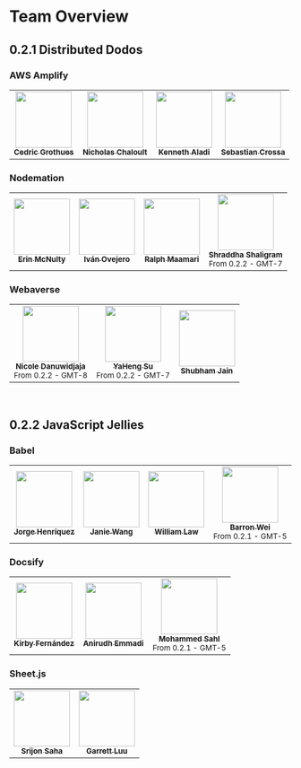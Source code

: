 # Team Overview

## 0.2.1 Distributed Dodos

### AWS Amplify

<table>
  <tbody>
     <tr>
        <td align="center">
           <a href="https://github.com/cedricgrothues" rel="nofollow"><img src="https://avatars3.githubusercontent.com/u/34948511?v=4" width="100px;" alt="" style="max-width:100%;"><br>
           <sub><b>Cedric Grothues</b></sub></a>
        </td>
        <td align="center">
           <a href="https://github.com/nchaloult"><img src="https://avatars0.githubusercontent.com/u/31291920?v=4" width="100px;" alt="" style="max-width:100%;"><br>
           <sub><b>Nicholas Chaloult</b></sub></a>
        </td>
        <td align="center">
           <a href="https://github.com/kendevops" rel="nofollow"><img src="https://avatars0.githubusercontent.com/u/29565555?v=4" width="100px;" alt="" style="max-width:100%;"><br>
           <sub><b>Kenneth Aladi</b></sub></a>
        </td>
        <td align="center">
           <a href="https://github.com/sebastiancrossa"><img src="https://avatars3.githubusercontent.com/u/20131547?v=4" width="100px;" alt="" style="max-width:100%;"><br>
           <sub><b>Sebastian Crossa</b></sub></a>
        </td>
     </tr>
  </tbody>
</table>

### Nodemation

<table>
  <tbody>
     <tr>
        <td align="center">
           <a href="https://github.com/erin2722" rel="nofollow"><img src="https://avatars1.githubusercontent.com/u/16248113?v=4" width="100px;" alt="" style="max-width:100%;"><br>
           <sub><b>Erin McNulty</b></sub></a>
        </td>
        <td align="center">
           <a href="https://github.com/ivov"><img src="https://avatars3.githubusercontent.com/u/44588767?v=4" width="100px;" alt="" style="max-width:100%;"><br>
           <sub><b>Iván Ovejero</b></sub></a>
        </td>
        <td align="center">
           <a href="https://github.com/ralph-dev" rel="nofollow"><img src="https://avatars2.githubusercontent.com/u/7469722?v=4" width="100px;" alt="" style="max-width:100%;"><br>
           <sub><b>Ralph Maamari</b></sub></a>
        </td>
        <td align="center">
           <a href="https://github.com/Shraddha2104"><img src="https://avatars1.githubusercontent.com/u/22210276?v=4" width="100px;" alt="" style="max-width:100%;"><br>
           <sub><b>Shraddha Shaligram</b></sub></a><br>
           <sub>From 0.2.2 - GMT-7<sub>
        </td>
     </tr>
  </tbody>
</table>

### Webaverse

<table>
  <tbody>
     <tr>
        <td align="center">
           <a href="https://github.com/nicoledanuwidjaja" rel="nofollow"><img src="https://avatars2.githubusercontent.com/u/15938301?v=4" width="100px;" alt="" style="max-width:100%;"><br>
           <sub><b>Nicole Danuwidjaja</b></sub></a><br>
           <sub>From 0.2.2 - GMT-8</sub>
        </td>
        <td align="center">
           <a href="https://github.com/yahengsu"><img src="https://avatars2.githubusercontent.com/u/23684540?v=4" width="100px;" alt="" style="max-width:100%;"><br>
           <sub><b>YaHeng Su</b></sub></a><br>
           <sub>From 0.2.2 - GMT-7</sub>
        </td>
        <td align="center">
           <a href="https://github.com/shu8" rel="nofollow"><img src="https://avatars0.githubusercontent.com/u/8850830?v=4" width="100px;" alt="" style="max-width:100%;"><br>
           <sub><b>Shubham Jain</b></sub></a>
        </td>
     </tr>
  </tbody>
</table>
<br>

## 0.2.2 JavaScript Jellies

### Babel

<table>
  <tbody>
     <tr>
        <td align="center">
           <a href="https://github.com/penguingovernor" rel="nofollow"><img src="https://avatars2.githubusercontent.com/u/13544676?v=4" width="100px;" alt="" style="max-width:100%;"><br>
           <sub><b>Jorge Henríquez</b></sub></a><br>
        </td>
        <td align="center">
           <a href="https://github.com/janiewang26"><img src="https://avatars3.githubusercontent.com/u/51036016?v=4" width="100px;" alt="" style="max-width:100%;"><br>
           <sub><b>Janie Wang</b></sub></a>
        </td>
        <td align="center">
           <a href="https://github.com/wlawt" rel="nofollow"><img src="https://avatars3.githubusercontent.com/u/22751307?v=4" width="100px;" alt="" style="max-width:100%;"><br>
           <sub><b>William Law</b></sub></a>
        </td>
        <td align="center">
           <a href="https://github.com/barronwei" rel="nofollow"><img src="https://avatars3.githubusercontent.com/u/38193380?v=4" width="100px;" alt="" style="max-width:100%;"><br>
           <sub><b>Barron Wei</b></sub></a><br>
           <sub>From 0.2.1 - GMT-5</sub>
        </td>
     </tr>
  </tbody>
</table>

### Docsify

<table>
  <tbody>
     <tr>
        <td align="center">
           <a href="https://github.com/kirbygit" rel="nofollow"><img src="https://avatars0.githubusercontent.com/u/20747057?v=4" width="100px;" alt="" style="max-width:100%;"><br>
           <sub><b>Kirby Fernández</b></sub></a>
        </td>
        <td align="center">
           <a href="https://github.com/aemmadi"><img src="https://avatars2.githubusercontent.com/u/33047045?v=4" width="100px;" alt="" style="max-width:100%;"><br>
           <sub><b>Anirudh Emmadi</b></sub></a>
        </td>
        <td align="center">
           <a href="https://github.com/mohammedsahl" rel="nofollow"><img src="https://avatars0.githubusercontent.com/u/32067562?v=4" width="100px;" alt="" style="max-width:100%;"><br>
           <sub><b>Mohammed Sahl</b></sub></a><br>
           <sub>From 0.2.1 - GMT-5</sub>
        </td>
     </tr>
  </tbody>
</table>

### Sheet.js

<table>
  <tbody>
     <tr>
        <td align="center">
           <a href="https://github.com/srijonsaha" rel="nofollow"><img src="https://avatars0.githubusercontent.com/u/33412649?v=4" width="100px;" alt="" style="max-width:100%;"><br>
           <sub><b>Srijon Saha</b></sub></a>
        </td>
        <td align="center">
           <a href="https://github.com/garrettluu"><img src="https://avatars0.githubusercontent.com/u/10204169?v=4" width="100px;" alt="" style="max-width:100%;"><br>
           <sub><b>Garrett Luu</b></sub></a>
        </td>
     </tr>
  </tbody>
</table>